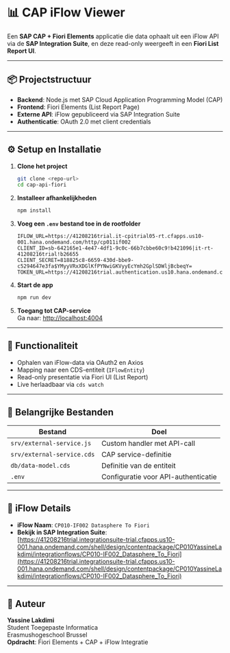 # 📊 CAP iFlow Viewer

Een **SAP CAP + Fiori Elements** applicatie die data ophaalt uit een iFlow API via de **SAP Integration Suite**, en deze read-only weergeeft in een **Fiori List Report UI**.

---

## 📦 Projectstructuur

- **Backend**: Node.js met SAP Cloud Application Programming Model (CAP)  
- **Frontend**: Fiori Elements (List Report Page)  
- **Externe API**: iFlow gepubliceerd via SAP Integration Suite  
- **Authenticatie**: OAuth 2.0 met client credentials  

---

## ⚙️ Setup en Installatie

1. **Clone het project**
   ```bash
   git clone <repo-url>
   cd cap-api-fiori
   ```

2. **Installeer afhankelijkheden**
   ```bash
   npm install
   ```

3. **Voeg een `.env` bestand toe in de rootfolder**  
   ```env
   IFLOW_URL=https://41208216trial.it-cpitrial05-rt.cfapps.us10-001.hana.ondemand.com/http/cp011if002
   CLIENT_ID=sb-642165e1-4e47-4df1-9c0c-66b7cbbe60c9!b421096|it-rt-41208216trial!b26655
   CLIENT_SECRET=818825c8-6659-430d-bbe9-c5294647e3fa$YMyyVRxXDGlKfPYNwiGKVyyEcYmh2GplSDWljBcbeqY=
   TOKEN_URL=https://41208216trial.authentication.us10.hana.ondemand.com/oauth/token
   ```

4. **Start de app**
   ```bash
   npm run dev
   ```

5. **Toegang tot CAP-service**  
   Ga naar: [http://localhost:4004](http://localhost:4004)

---

## 🧠 Functionaliteit

- Ophalen van iFlow-data via OAuth2 en Axios
- Mapping naar een CDS-entiteit (`IFlowEntity`)
- Read-only presentatie via Fiori UI (List Report)
- Live herlaadbaar via `cds watch`

---

## 📁 Belangrijke Bestanden

| Bestand                         | Doel                                 |
|---------------------------------|--------------------------------------|
| `srv/external-service.js`  | Custom handler met API-call          |
| `srv/external-service.cds` | CAP service-definitie                |
| `db/data-model.cds`            | Definitie van de entiteit            |
| `.env`                         | Configuratie voor API-authenticatie |

---

## 🔗 iFlow Details

- **iFlow Naam**: `CP010-IF002 Datasphere To Fiori`  
- **Bekijk in SAP Integration Suite**:  
  [https://41208216trial.integrationsuite-trial.cfapps.us10-001.hana.ondemand.com/shell/design/contentpackage/CP010YassineLakdimi/integrationflows/CP010-IF002_Datasphere_To_Fiori](https://41208216trial.integrationsuite-trial.cfapps.us10-001.hana.ondemand.com/shell/design/contentpackage/CP010YassineLakdimi/integrationflows/CP010-IF002_Datasphere_To_Fiori)

---

## 👤 Auteur

**Yassine Lakdimi**  
Student Toegepaste Informatica  
Erasmushogeschool Brussel  
**Opdracht**: Fiori Elements + CAP + iFlow Integratie
